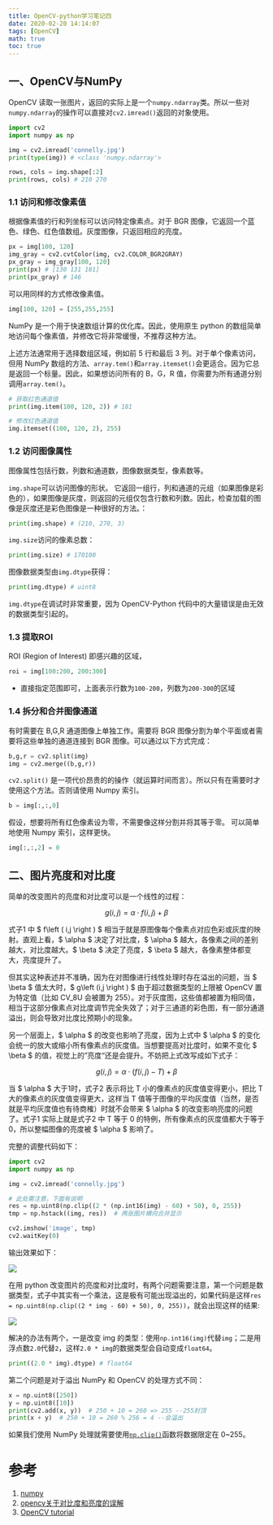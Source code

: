 ```yaml
---
title: OpenCV-python学习笔记四
date: 2020-02-20 14:14:07
tags: [OpenCV]
math: true
toc: true
---
```


## 一、OpenCV与NumPy

OpenCV 读取一张图片，返回的实际上是一个`numpy.ndarray`类。所以一些对`numpy.ndarray`的操作可以直接对`cv2.imread()`返回的对象使用。

```python
import cv2
import numpy as np

img = cv2.imread('connelly.jpg')
print(type(img)) # <class 'numpy.ndarray'>

rows, cols = img.shape[:2]
print(rows, cols) # 210 270
```

### 1.1 访问和修改像素值

根据像素值的行和列坐标可以访问特定像素点。对于 BGR 图像，它返回一个蓝色、绿色、红色值数组。灰度图像，只返回相应的亮度。

```python
px = img[100, 120]
img_gray = cv2.cvtColor(img, cv2.COLOR_BGR2GRAY)
px_gray = img_gray[100, 120]
print(px) # [130 131 181]
print(px_gray) # 146
```

可以用同样的方式修改像素值。

```python
img[100, 120] = [255,255,255]
```

NumPy 是一个用于快速数组计算的优化库。因此，使用原生 python 的数组简单地访问每个像素值，并修改它将非常缓慢，不推荐这种方法。

上述方法通常用于选择数组区域，例如前 5 行和最后 3 列。对于单个像素访问，但用 NumPy 数组的方法、`array.tem()`和`array.itemset()`会更适合。因为它总是返回一个标量。因此，如果想访问所有的 B，G，R 值，你需要为所有通道分别调用`array.tem()`。

```python
# 获取红色通道值
print(img.item(100, 120, 2)) # 181

# 修改红色通道值
img.itemset((100, 120, 2), 255)
```

### 1.2 访问图像属性

图像属性包括行数，列数和通道数，图像数据类型，像素数等。

`img.shape`可以访问图像的形状。 它返回一组行，列和通道的元组（如果图像是彩色的），如果图像是灰度，则返回的元组仅包含行数和列数。因此，检查加载的图像是灰度还是彩色图像是一种很好的方法。：

```python
print(img.shape) # (210, 270, 3)
```

`img.size`访问的像素总数：

```python
print(img.size) # 170100
```

图像数据类型由`img.dtype`获得：

```python
print(img.dtype) # uint8
```

 `img.dtype`在调试时非常重要，因为 OpenCV-Python 代码中的大量错误是由无效的数据类型引起的。

### 1.3 提取ROI

ROI (Region of Interest) 即感兴趣的区域，

```python
roi = img[100:200, 200:300]
```

* 直接指定范围即可，上面表示行数为`100-200`，列数为`200-300`的区域

### 1.4 拆分和合并图像通道

有时需要在 B,G,R 通道图像上单独工作。需要将 BGR 图像分割为单个平面或者需要将这些单独的通道连接到 BGR 图像。可以通过以下方式完成：

```python
b,g,r = cv2.split(img)
img = cv2.merge((b,g,r))
```

`cv2.split()` 是一项代价昂贵的的操作（就运算时间而言）。所以只有在需要时才使用这个方法。否则请使用 Numpy 索引。

```python
b = img[:,:,0]
```

假设，想要将所有红色像素设为零，不需要像这样分割并将其等于零。 可以简单地使用 Numpy 索引，这样更快。

```python
img[:,:,2] = 0
```

## 二、图片亮度和对比度

简单的改变图片的亮度和对比度可以是一个线性的过程：

$$ g\left (i,j  \right )= \alpha \cdot f\left ( i,j \right )+\beta\tag{1} $$

式子1 中 $ f\left ( i,j \right ) $ 相当于就是原图像每个像素点对应色彩或灰度的映射。直观上看，$ \alpha $ 决定了对比度，$ \alpha $ 越大，各像素之间的差别越大，对比度越大。$ \beta $ 决定了亮度，$ \beta $ 越大，各像素整体都变大，亮度提升了。

但其实这种表述并不准确，因为在对图像进行线性处理时存在溢出的问题，当 $ \beta $ 值太大时，$ g\left (i,j  \right ) $ 由于超过数据类型的上限被 OpenCV 置为特定值（比如 CV_8U 会被置为 255）。对于灰度图，这些值都被置为相同值，相当于这部分像素点对比度调节完全失效了；对于三通道的彩色图，有一部分通道溢出，则会导致对比度比预期小的现象。

另一个层面上，$ \alpha $ 的改变也影响了亮度，因为上式中 $ \alpha $ 的变化会统一的放大或缩小所有像素点的灰度值。当想要提高对比度时，如果不变化 $ \beta $ 的值，视觉上的”亮度“还是会提升。不妨把上式改写成如下式子：

$$ g\left (i,j  \right )= \alpha \cdot \left (f\left ( i,j \right )-T  \right )+\beta\tag{2} $$

当 $ \alpha $ 大于1时，式子2 表示将比 T 小的像素点的灰度值变得更小，把比 T 大的像素点的灰度值变得更大，这样当 T 值等于图像的平均灰度值（当然，是否就是平均灰度值也有待商榷）时就不会带来 $ \alpha $ 的改变影响亮度的问题了。式子1 实际上就是式子2 中 T 等于 0 的特例，所有像素点的灰度值都大于等于 0，所以整幅图像的亮度被 $ \alpha $ 影响了。

完整的调整代码如下：

```python
import cv2
import numpy as np

img = cv2.imread('connelly.jpg')

# 此处需注意，下面有说明
res = np.uint8(np.clip((2 * (np.int16(img) - 60) + 50), 0, 255))
tmp = np.hstack((img, res))  # 两张图片横向合并显示

cv2.imshow('image', tmp)
cv2.waitKey(0)
```

输出效果如下：

![](https://qttblog.oss-cn-hangzhou.aliyuncs.com/opencv/compare.jpg)

在用 python 改变图片的亮度和对比度时，有两个问题需要注意，第一个问题是数据类型，式子中其实有一个乘法，这是极有可能出现溢出的，如果代码是这样`res = np.uint8(np.clip((2 * img - 60) + 50), 0, 255))`，就会出现这样的结果:

![](https://qttblog.oss-cn-hangzhou.aliyuncs.com/opencv/compare_wrong.jpg)

解决的办法有两个，一是改变 img 的类型：使用`np.int16(img)`代替`img`；二是用浮点数`2.0`代替`2`，这样`2.0 * img`的数据类型会自动变成`float64`。

```python
print((2.0 * img).dtype) # float64
```

第二个问题是对于溢出 NumPy 和 OpenCV 的处理方式不同：

```python
x = np.uint8([250])
y = np.uint8([10])
print(cv2.add(x, y))  # 250 + 10 = 260 => 255 --255封顶
print(x + y)  # 250 + 10 = 260 % 256 = 4 --会溢出
```

如果我们使用 NumPy 处理就需要使用[`np.clip()`](https://docs.scipy.org/doc/numpy/reference/generated/numpy.clip.html#numpy.clip)函数将数据限定在 0~255。



# 参考

1. [numpy](https://www.numpy.org.cn/article/other/py_basic_ops.html#目标)
2. [opencv关于对比度和亮度的误解](https://blog.csdn.net/abc20002929/article/details/40474807)
3. [OpenCV tutorial](https://docs.opencv.org/2.4/doc/tutorials/core/basic_linear_transform/basic_linear_transform.html#basic-linear-transform)

